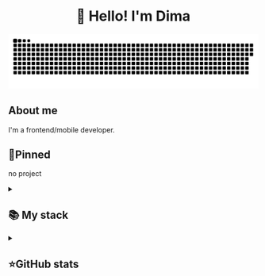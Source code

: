 <h1 align="center">👋 Hello! I'm Dima </h1>

<p align="center">
 <img width="600" src="/assets/github-snake.svg" alt="snake"/>
</p>

## About me

I'm a frontend/mobile developer.


## 📌Pinned
no project


<details align="left">
  <summary><h2><b>📚 My stack</b></h2></summary>
  <p>
    <h3>Langs</h3>
    <img src="https://skillicons.dev/icons?i=py,javascript,html,css,dart,sqlite&perline=7" />
    <h3>Frameworks / Tools</h3>
    <img src="https://skillicons.dev/icons?i=flutter,nodejs,bootstrap&perline=7" />
    <h3>Software</h3>
    <img src="https://skillicons.dev/icons?i=visualstudio,idea,androidstudio,discord,figma,bash,stackoverflow,vscode,firebase,postman,ultimate&perline=7" />
    <br>
  </p>
</details>


<details align="left">
  <summary><h2><b>⭐GitHub stats</b></h2></summary>
  <p>
   <img src="https://github-readme-stats.vercel.app/api/top-langs/?username=c4b1337&theme=dracula&layout=compact&hide_border=true&bg_color=00000000" />
   <br>
   <img src="https://github-readme-stats.vercel.app/api?username=c4b1337&count_private=true&show_icons=true&theme=dracula&hide_border=true&bg_color=00000000" />
    <br>
  </p>
</details>

